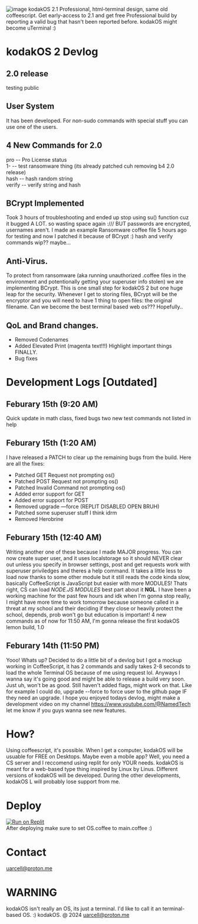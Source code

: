 ![image](https://github.com/Celluarbyte/kodakOS/assets/158518863/2a151e8a-1dbc-4e83-8133-ee7ad018c3fb)
kodakOS 2.1 Professional, html-terminal design, same old coffeescript. Get early-access to 2.1 and get free Professional build by reporting a valid bug that hasn't been reported before. kodakOS might become uTerminal :)
# kodakOS 2 Devlog
## 2.0 release
testing public
## User System
It has been developed. For non-sudo commands with special stuff you can use one of the users.
## 4 New Commands for 2.0
pro -- Pro License status<br>1- -- test ransomware thing (its already patched cuh removing b4 2.0 release)<br>hash -- hash random string<br>verify -- verify string and hash
## BCrypt Implemented
Took 3 hours of troubleshooting and ended up stop using su() function cuz it bugged A LOT. so wasting space again :/// BUT passwords are encrypted, usernames aren't. I made an example Ransomware coffee file 5 hours ago for testing and now I patched it because of BCrypt :) hash and verify commands wip?? maybe...
## Anti-Virus.
To protect from ransomware (aka running unauthorized .coffee files in the environment and potentionally getting your superuser info stolen) we are implementing BCrypt. This is one small step for kodakOS 2 but one huge leap for the security. Whenever I get to storing files, BCrypt will be the encryptor and you will need to have 1 thing to open files: the original filename. Can we become the best terminal based web os??? Hopefully..
## QoL and Brand changes.
- Removed Codenames
- Added Elevated Print (magenta text!!!) Highlight important things FINALLY.
- Bug fixes
# Development Logs [Outdated]
## Feburary 15th (9:20 AM)
Quick update in math class, fixed bugs two new test commands not listed in help
## Feburary 15th (1:20 AM)
I have released a PATCH to clear up the remaining bugs from the build. Here are all the fixes:<br>
- Patched GET Request not prompting os()<br>
- Patched POST Request not prompting os()<br>
- Patched Invalid Command not prompting os()<br>
- Added error support for GET<br>
- Added error support for POST<br>
- Removed upgrade —force (REPLIT DISABLED OPEN BRUH)<br>
- Patched some superuser stuff I think idrm<br>
- Removed Herobrine
## Feburary 15th (12:40 AM)
Writing another one of these because I made MAJOR progress. You can now create super user, and it uses localstorage so it should NEVER clear out unless you specify in browser settings, post and get requests work with superuser priviledges and theres a help command. It takes a little less to load now thanks to some other module but it still reads the code kinda slow, basically CoffeeScript is JavaScript but easier with more MODULES! Thats right, CS can load *NODE.JS MODULES* best part about it **NGL**. I have been a working machine for the past few hours and idk when I'm gonna stop really, I might have more time to work tomorrow because someone called in a threat at my school and their deciding if they close or heavily protect the school, depends, prob won't go but education is important! 4 new commands as of now for 11:50 AM, I'm gonna release the first kodakOS lemon build, 1.0
## Feburary 14th (11:50 PM)
Yooo! Whats up? Decided to do a little bit of a devlog but I got a mockup working in CoffeeScript, it has 2 commands and sadly takes 2-8 seconds to load the whole Terminal OS because of me using request lol. Anyways I wanna say it's going good and might be able to release a build very soon. Just uh, won't be as good. Still haven't added flags, might work on that. Like for example I could do, upgrade --force to force user to the github page IF they need an upgrade. I hope you enjoyed todays devlog, might make a development video on my channel https://www.youtube.com/@NamedTech let me know if you guys wanna see new features.
# How?
Using coffeescript, it's possible. When I get a computer, kodakOS will be usuable for FREE on Desktops. Maybe even a mobile app? Well, you need a CS server and I reccomend using replit for only YOUR needs. kodakOS is meant for a web-based type thing inspired by Linux by Linus. Different versions of kodakOS will be developed. During the other developments, kodakOS L will probably lose support from me.
# Deploy
[![Run on Replit](https://replit.com/badge/github/Celluarbyte/kodakOS)](https://replit.com/github/Celluarbyte/kodakOS)
<br>After deploying make sure to set OS.coffee to main.coffee :)
# Contact
uarcell@proton.me
# WARNING
kodakOS isn't really an OS, its just a terminal. I'd like to call it an terminal-based OS. :) kodakOS. @ 2024 uarcell@proton.me
